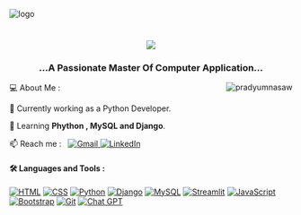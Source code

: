 ![logo](https://github.com/pradyumna_saw/PradyumnaSawblob/main/dev.gif)
<h1 align="center">
    <img src="https://readme-typing-svg.herokuapp.com/?font=Righteous&size=35&center=true&vCenter=true&width=500&height=70&duration=4000&lines=Hi+👋,+I'm+Pradyumna+Saw;" />
</h1>


<h3 align="center">...A Passionate Master Of Computer Application...</h3>



<img align="right" src="https://github-readme-stats.vercel.app/api/top-langs?username=pradyumnasaw&show_icons=true&theme=tokyonight&hide_border=true&cache_seconds=1800&locale=en&layout=compact" alt="pradyumnasaw" />
<p align="left">💻  About Me : </p>
🔭 Currently working as a Python Developer.

🌱 Learning **Phython , MySQL and Django**.

📫 Reach me : &nbsp;
  <a href="mailto:mail2pradyumnasaw@gmail.com">
  <img src="https://img.shields.io/badge/Gmail-cyan?style=for-the-badge&logo=gmail&logoColor=red" alt="Gmail" />
</a>
<a href="https://www.linkedin.com/in/pradyumna-saw-9217b5243/" target="_blank">
  <img src="https://img.shields.io/badge/LinkedIn-pink?style=for-the-badge&logo=linkedin&logoColor=black" alt="LinkedIn" />
</a>
<h4 align="left">🛠️ Languages and Tools :</h4>

[![HTML](https://img.shields.io/badge/HTML-E34F26?style=for-the-badge&logo=html5&logoColor=white)](https://developer.mozilla.org/en-US/docs/Web/HTML)
[![CSS](https://img.shields.io/badge/CSS-1572B6?style=for-the-badge&logo=css3&logoColor=white)](https://developer.mozilla.org/en-US/docs/Web/CSS)
[![Python](https://img.shields.io/badge/Python-white?style=for-the-badge&logo=python&logoColor=blue)](https://www.python.org/)
[![Django](https://img.shields.io/badge/Django-3776ab?style=for-the-badge&logo=django&logoColor=yellow)](https://docs.djangoproject.com/en/5.1/)
[![MySQL](https://img.shields.io/badge/MySQL-E34F26?style=for-the-badge&logo=mysql&logoColor=black)](https://dev.mysql.com/doc/)
[![Streamlit](https://img.shields.io/badge/Streamlit-F7DF1E?style=for-the-badge&logo=streamlit&logoColor=black)](https://docs.streamlit.io/)
[![JavaScript](https://img.shields.io/badge/JavaScript-pink?style=for-the-badge&logo=javascript&logoColor=black)](https://developer.mozilla.org/enUS/docs/Web/JavaScript)
[![Bootstrap](https://img.shields.io/badge/Bootstrap-7952B3?style=for-the-badge&logo=bootstrap&logoColor=white)](https://getbootstrap.com/)
[![Git](https://img.shields.io/badge/Git-F05032?style=for-the-badge&logo=git&logoColor=white)](https://git-scm.com/)
[![Chat GPT](https://img.shields.io/badge/Chat_GPT-000000?style=for-the-badge&logo=openai&logoColor=white)](https://chat.openai.com/)
<!-- <div align="center">
<img src="https://skillicons.dev/icons?i=html,css,javascript,python ,mysql</div>-->
<!-- <p align="left"> <a href="https://www.w3.org/html/" target="_blank" rel="noreferrer"> <img src="https://raw.githubusercontent.com/devicons/devicon/master/icons/html5/html5-original-wordmark.svg" alt="html5" width="40" height="40"/> </a>  &nbsp; <a href="https://developer.mozilla.org/en-US/docs/Web/JavaScript" target="_blank" rel="noreferrer"> <img src="https://raw.githubusercontent.com/devicons/devicon/master/icons/javascript/javascript-original.svg" alt="javascript" width="40" height="40"/> </a>  &nbsp;   </a> &nbsp;> </a> &nbsp;  <a href="https://www.w3schools.com/css/" target="_blank" rel="noreferrer"> <img src="https://raw.githubusercontent.com/devicons/devicon/master/icons/css3/css3-original-wordmark.svg" alt="css3" width="40" height="40"/> </a> &nbsp; <a href="https://sass-lang.com" target="_blank" rel="noreferrer"> <img src="https://raw.githubusercontent.com/devicons/devicon/master/icons/sass/sass-original.svg" alt="sass" width="40" height="40"/> </a> &nbsp; <a href="https://getbootstrap.com" target="_blank" rel="noreferrer"> <img src="https://raw.githubusercontent.com/devicons/devicon/master/icons/bootstrap/bootstrap-plain-wordmark.svg" alt="bootstrap" width="40" height="40"/> </a> &nbsp;  &nbsp;  </p>
 -->
